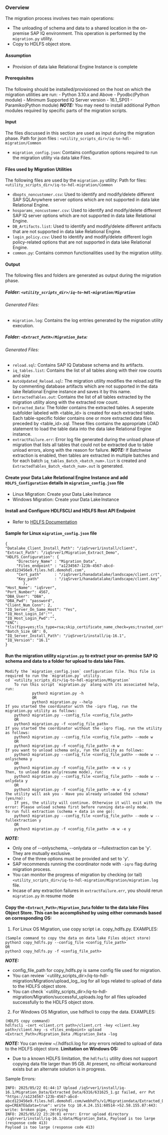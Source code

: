 ### Overview
The migration process involves two main operations:
   - The unloading of schema and data to a shared location in the on-premise SAP IQ environment. This operation is performed by the `migration.py` utility.
   - Copy to HDLFS object store.
#### Assumption
- Provision of data lake Relational Engine Instance is complete
#### Prerequisites
The following should be installed/provisioned on the host on which the migration utilities are run:
    - Python 3.10.x and Above
    - Pyodbc(Python module)
    - Minimum Supported IQ Server version - 16.1_SP01
    - Paramiko(Python module)
**_NOTE:_**
You may need to install additional Python modules required by specific parts of the migration scripts.
#### Input
The files discussed in this section are used as input during the migration phase.
Path for json files : `<utility_scripts_dir>/iq-to-hdl-migration/Common`
  - `migration_config.json`: Contains configuration options required to run the migration utility via data lake Files.
#### Files used by Migration Utilities
The following files are used by the `migration.py` utility:
Path for files: `<utility_scripts_dir>/iq-to-hdl-migration/Common`
   - `dbopts_noncustomer.csv`: Used to identify and modify/delete different SAP SQLAnywhere server options which are not supported in data lake Relational Engine.
   - `hosparams_noncustomer.csv`: Used to identify and modify/delete different SAP IQ server options which are not supported in data lake Relational Engine.
   - `DB_Artifacts.list`: Used to identify and modify/delete different artifacts that are not supported in data lake Relational Engine.
   - `login_policy.csv`: Used to identify and modify/delete different login policy-related options that are not supported in data lake Relational Engine.
   - `common.py`: Contains common functionalities used by the migration utility.
#### Output
The following files and folders are generated as output during the migration phase.
##### Folder: `<utility_scripts_dir>/iq-to-hdl-migration/Migration`
###### Generated Files:
- `migration.log`: Contains the log entries generated by the migration utility execution.
##### Folder: `<Extract_Path>/Migration_Data`:
###### Generated Files:
- `reload.sql`: Contains SAP IQ Database schema and its artifacts.
- `iq_tables.list`: Contains the list of all tables along with their row counts and size
- `AutoUpdated_Reload.sql`: The migration utility modifies the reload.sql file by commenting database artifacts which are not supported in the data lake Relational Engine instance and saves it by this name.
- `ExtractedTables.out`: Contains the list of all tables extracted by the migration utility along with the extracted row count.
- `Extracted_Data`: The folder contains the extracted tables. A seperate subfolder labeled with <table_id> is created for each extracted table. Each table-specific folder contains one or more extracted data files preceded by <table_id>.sql. These files contains the appropriate LOAD statement to load the table data into the data lake Relational Engine instance.
- `extractFailure.err`: Error log file generated during the unload phase of migration that lists all tables that could not be extracted due to table unload errors, along with the reason for failure.
**_NOTE:_**
If Batchwise extraction is enabled, then tables are extracted in multiple batches and for each batch `iq_tables_Batch_<batch_num>.list` is created and `ExtractedTables_Batch_<batch_num>.out` is generated.
#### Create your Data Lake Relational Engine Instance and add `HDLFS_Configuration` details in `migration_config.json` file
- Linux Migration: Create your Data Lake Instance
- Windows Migration: Create your Data Lake Instance
#### Install and Configure HDLFSCLI and HDLFS Rest API Endpoint
- Refer to [HDLFS Documentation](https://developers.sap.com/tutorials/data-lake-file-containers-hdlfscli.html)
#### Sample for Linux `migration_config.json` file
```
{
"Datalake_Client_Install_Path": "/iqSrver1/install/client",
"Extract_Path": "/iqSrver1/Migration_Extract_Demo",
"HDLFS_Configuration": {
     "Directory_Name" : "Migration_Data",
     "Files_endpoint" : "a1234567-123b-4567-abcd-abcd123456e9.files.hdl.demohdl.com",
     "Cert_path"      : "/iqSrver1/hanadatalake/landscape/client.crt",
     "Key_path"       : "/iqSrver1/hanadatalake/landscape/client.key"
        },
"Host_Name": "iqSrver",
"Port_Number": 4567,
"DBA_User": "DBA",
"DBA_Pwd": "password",
"Client_Num_Conn": 2,
"IQ_Server_On_Same_Host": "Yes",
"IQ_Host_Login_Id":"",
"IQ_Host_Login_Pwd":"",
"ENC": "tls(fips=yes;tls_type=rsa;skip_certificate_name_check=yes;trusted_certificate=/iqSrver1/iqtesttrust_RSA.pem;identity=/iqSrver1/iqtestcert_RSA.pem;identity_password=test)",
"Batch_Size_GB": 0,
"IQ_Server_Install_Path": "/iqSrver1/install/iq-16.1",
"IQ_Version": "16.1"
}
```
#### Run the migration utility `migration.py` to extract your on-premise SAP IQ schema and data to a folder for upload to data lake Files.
	Modify the `migration_config.json` configuration file. This file is required to run the `migration.py` utility.
	cd `<utility_scripts_dir>/iq-to-hdl-migration/Migration`
        To run this script `migration.py` along with its associated help, run:
                python3 migration.py -h
                OR
                python3 migration.py --help
	If you started the coordinator with the -iqro flag, run the migration.py utility as follows:
		python3 migration.py --config_file <config_file_path>
		OR
		python3 migration.py -f <config_file_path>
	If you started the coordinator without the -iqro flag, run the utility as follows:
		python3 migration.py --config_file <config_file_path> --mode w
		OR
		python3 migration.py -f <config_file_path> -m w
	If you want to unload schema only, run the utility as follows:
		python3 migration.py --config_file <config_file_path> --mode w --onlyschema y
		OR
		python3 migration.py -f <config_file_path> -m w -s y
	Then, to unload data only(resume mode), run:
		python3 migration.py --config_file <config_file_path> --mode w --onlydata y
		OR
		python3 migration.py -f <config_file_path> -m w -d y
	The utility will ask you - Have you already unloaded the schema? (yes/no):
		If yes, the utility will continue. Otherwise it will exit with the error: Please unload schema first before running data-only mode.
	To run full extraction (schema + data in one go):
		python3 migration.py --config_file <config_file_path> --mode w --fullextraction y
		OR
		python3 migration.py -f <config_file_path> -m w -e y
**_NOTE:_**
- Only one of --onlyschema, --onlydata or --fullextraction can be 'y'. They are mutually exclusive.
- One of the three options must be provided and set to 'y'.
- SAP recommends running the coordinator node with `-iqro` flag during migration process.
- You can monitor the progress of migration by checking (or tail) `<utility_scripts_dir>/iq-to-hdl-migration/Migration/migration.log` file.
- Incase of any extraction failures in `extractFailure.err`, you should rerun `migration.py` in resume mode
#### Copy the `<Extract_Path>/Migration_Data` folder to the data lake Files Object Store. This can be accomplished by using either commands based on corresponding OS:
1. For Linux OS Migration, use copy script i.e. copy_hdlfs.py.
EXAMPLES:
```
(Sample command to copy the data on data lake Files object store)
python3 copy_hdlfs.py --config_file <config_file_path>
OR
python3 copy_hdlfs.py -f <config_file_path>
```
**_NOTE:_**
- config_file_path for copy_hdlfs.py is same config file used for migration.
- You can review `<utility_scripts_dir>/iq-to-hdl-migration/Migration/upload_log_<timestamp>.log for all logs related to upload of data to the HDLFS object store.
- You can check `<utility_scripts_dir>/iq-to-hdl-migration/Migration/successful_uploads.log for all files uploaded successfully to the HDLFS object store.
2. For Windows OS Migration, use hdlfscli to copy the data.
EXAMPLES:
```
(HDLFS copy command)
hdlfscli -cert <client.crt path>/client.crt -key <client.key path>/client.key -s <files_endpoint> upload <Extract_Path>/Migration_Data /Migration_Data -log
```
**_NOTE:_**
You can review ~/.hdlfscli.log for any errors related to upload of data to the HDLFS object store.
**Limitation on Windows OS:**
- Due to a known HDLFS limitation, the `hdlfscli` utility does not support copying data file larger than 95 GB. At present, no official workaround exists but an alternate solution is in progress.

Sample Errors:
```
INFO: 2025/05/22 01:44:17 Upload /iqSrver1/install/iq-16.1/Migration_Data/Extracted_Data/6316/631625_1.gz failed, err Put "https://a1234567-123b-4567-abcd-abcd123456e9.files.hdl.demohdl.com/webhdfs/v1/Migrationdata/Extracted_Data/6316/631625_1.gz?op=CREATE&data=true": write tcp 10.4.24.151:60514->52.58.155.87:443: write: broken pipe, retrying
INFO: 2025/05/22 23:20:01 error: Error upload directory /iqSrver1/install/iq-16.1/data/Migration_Data, Payload is too large (response code 413)
Payload is too large (response code 413)
```
